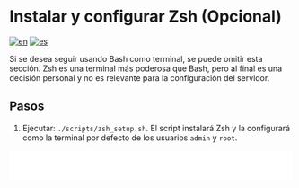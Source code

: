 # Instalar y configurar Zsh (Opcional)

[![en](https://img.shields.io/badge/lang-en-blue.svg)](Install%20and%20configure%20zsh%20optional.md)
[![es](https://img.shields.io/badge/lang-es-blue.svg)](Install%20and%20configure%20zsh%20optional.es.md)

Si se desea seguir usando Bash como terminal, se puede omitir esta sección. Zsh es una terminal más poderosa que Bash, pero al final es una decisión personal y no es relevante para la configuración del servidor.

## Pasos

1. Ejecutar: `./scripts/zsh_setup.sh`. El script instalará Zsh y la configurará como la terminal por defecto de los usuarios `admin` y `root`.

[<img width="33.3%" src="buttons/prev-Configure secure boot.es.svg" alt="Configurar Secure Boot">](Configure%20secure%20boot.es.md)[<img width="33.3%" src="buttons/jump-Index.es.svg" alt="Índice">](README.es.md)[<img width="33.3%" src="buttons/next-Install cockpit.es.svg" alt="Instalar Cockpit">](Install%20cockpit.es.md)
